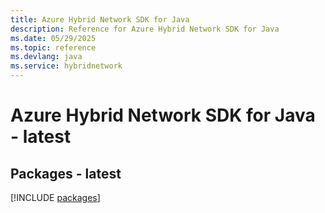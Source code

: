 ```yaml
---
title: Azure Hybrid Network SDK for Java
description: Reference for Azure Hybrid Network SDK for Java
ms.date: 05/29/2025
ms.topic: reference
ms.devlang: java
ms.service: hybridnetwork
---
```

# Azure Hybrid Network SDK for Java - latest
## Packages - latest
[!INCLUDE [packages](hybrid-network-index.md)]